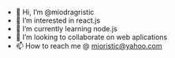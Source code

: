 - 👋 Hi, I’m @miodragristic
- 👀 I’m interested in react.js
- 🌱 I’m currently learning node.js
- 💞️ I’m looking to collaborate on web aplications
- 📫 How to reach me @ mioristic@yahoo.com

<!---
miodragristic/miodragristic is a ✨ special ✨ repository because its `README.md` (this file) appears on your GitHub profile.
You can click the Preview link to take a look at your changes.
--->
